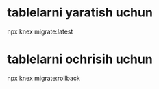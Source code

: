 # tablelarni yaratish uchun
npx knex migrate:latest 

# tablelarni ochrisih uchun
npx knex migrate:rollback
